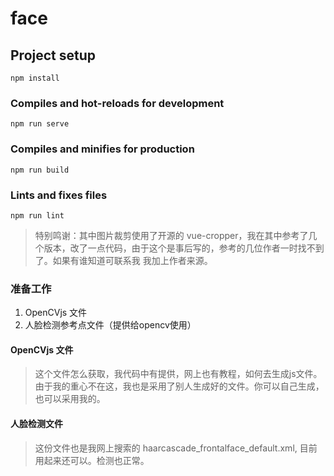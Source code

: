 # face

## Project setup
```
npm install
```

### Compiles and hot-reloads for development
```
npm run serve
```

### Compiles and minifies for production
```
npm run build
```

### Lints and fixes files
```
npm run lint
```

> 特别鸣谢：其中图片裁剪使用了开源的 vue-cropper，我在其中参考了几个版本，改了一点代码，由于这个是事后写的，参考的几位作者一时找不到了。如果有谁知道可联系我
> 我加上作者来源。

### 准备工作

1. OpenCVjs 文件
2. 人脸检测参考点文件（提供给opencv使用）


#### OpenCVjs 文件

> 这个文件怎么获取，我代码中有提供，网上也有教程，如何去生成js文件。由于我的重心不在这，我也是采用了别人生成好的文件。你可以自己生成，也可以采用我的。

#### 人脸检测文件

> 这份文件也是我网上搜索的 haarcascade_frontalface_default.xml, 目前用起来还可以。检测也正常。

